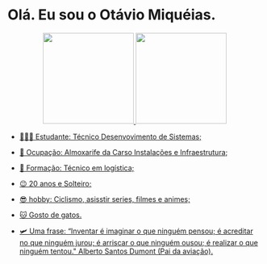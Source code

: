 # Olá. Eu sou o Otávio Miquéias.

<div align="center">
  <a href="https://github.com/EnderMachineBR">
  <img height="180em" src="https://github-readme-stats.vercel.app/api?username=EnderMachineBR&show_icons=true&theme=dracula&include_all_commits=true&count_private=true"/>
  <img height="180em" src="https://github-readme-stats.vercel.app/api/top-langs/?username=EnderMachineBR&layout=compact&langs_count=7&theme=dracula"/>
</div>

- 👨🏻‍💻 Estudante: Técnico Desenvovimento de Sistemas;
- 🔰 Ocupação: Almoxarife da Carso Instalações e Infraestrutura;
- 🧐 Formação: Técnico em logística;
- 😉 20 anos e Solteiro;
- 😎 hobby: Ciclismo, asisstir series, filmes e animes;
- 🐱 Gosto de gatos.

- 🛩️ Uma frase:
“Inventar é imaginar o que ninguém pensou; é acreditar no que ninguém jurou; é arriscar o que ninguém ousou; é realizar o que ninguém tentou."
                                                                                                      Alberto Santos Dumont (Pai da aviação).
